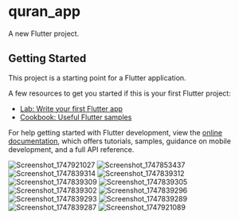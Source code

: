 # quran_app

A new Flutter project.

## Getting Started

This project is a starting point for a Flutter application.

A few resources to get you started if this is your first Flutter project:

- [Lab: Write your first Flutter app](https://docs.flutter.dev/get-started/codelab)
- [Cookbook: Useful Flutter samples](https://docs.flutter.dev/cookbook)

For help getting started with Flutter development, view the
[online documentation](https://docs.flutter.dev/), which offers tutorials,
samples, guidance on mobile development, and a full API reference.


![Screenshot_1747921027](https://github.com/user-attachments/assets/495fdc21-a2d2-4297-b59b-7ea440e58ebc)
![Screenshot_1747853437](https://github.com/user-attachments/assets/f86aa5bc-b423-40ff-ab47-99efe9003b6e)
![Screenshot_1747839314](https://github.com/user-attachments/assets/9b78ac4a-1cfb-4c2c-973f-cbf4918ac2fe)
![Screenshot_1747839312](https://github.com/user-attachments/assets/e0fd7a18-0dbf-4fa9-b133-54100211f97e)
![Screenshot_1747839309](https://github.com/user-attachments/assets/89b0a35d-8aa7-4650-a9c4-36313a079590)
![Screenshot_1747839305](https://github.com/user-attachments/assets/447fa200-0ec8-446b-b9c4-3b9a955e35bb)
![Screenshot_1747839302](https://github.com/user-attachments/assets/691a034f-0a3a-4d8e-b055-ab44b9b53f61)
![Screenshot_1747839296](https://github.com/user-attachments/assets/42dc080e-43ad-4f71-9509-694d84a86ae8)
![Screenshot_1747839293](https://github.com/user-attachments/assets/cfc0fc32-fc22-495e-9c92-6c65fe6181a5)
![Screenshot_1747839289](https://github.com/user-attachments/assets/469318d3-2f1f-448d-b2ba-817117871667)
![Screenshot_1747839287](https://github.com/user-attachments/assets/3d3a7f81-5f57-4d3d-9a54-97600ee3d68e)
![Screenshot_1747921089](https://github.com/user-attachments/assets/625a1de3-2ac4-46f7-9c25-662bd79c820e)
